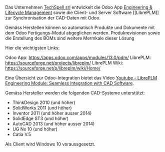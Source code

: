 Das Unternehmen [TechSpell srl](http://www.techspell.eu/) entwickelt die Odoo App [Engineering & Lifecycle Management](https://apps.odoo.com/apps/modules/13.0/pdm/) sowie die Client- und Server Software [[LibrePLM]] zur Synchronisation der CAD-Daten mit Odoo.

Gemäss Herstellen können so automatisch Produkte und Dokumente mit dem Odoo Fertigungs-Modul abgeglichen werden. Produkrevisionen sowie die Erstellung des BOMs sind weitere Mermkale dieser Lösung

Hier die wichtigsten Links:

Odoo App: https://apps.odoo.com/apps/modules/13.0/pdm/
LibrePLM: https://sourceforge.net/projects/libreplm/
LibrePLM Wiki: https://sourceforge.net/p/libreplm/wiki/Home/

Eine Übersicht zur Odoo-Integration bietet das Video [Youtube - LibrePLM Engineering Module: Seamless Integration with CAD Software](https://www.youtube.com/watch?v=LDMXUpptkq4).

Gemäss Hersteller werden die folgenden CAD-Systeme unterstützt:

* ThinkDesign 2010 (und höher)
* SolidWorks 2011 (und höher)
* Inventor 2011 (und höher ausser 2014)
* SolidEdge ST3 (und höher)
* AutoCAD 2013 (und höher ausser 2014)
* UG Nx 10 (und höher)
* Catia V.5

Als Client wird Windows 10 voraussgesetzt.